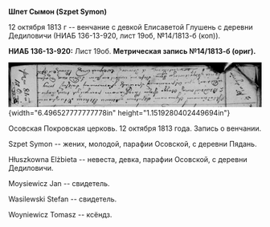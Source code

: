 **Шпет Сымон (Szpet Symon)**

12 октября 1813 г -- венчание с девкой Елисаветой Глушень с деревни
Дедиловичи (НИАБ 136-13-920, лист 19об, №14/1813-б (коп)).

**НИАБ 136-13-920:** Лист 19об. **Метрическая запись №14/1813-б
(ориг).**

![](./media/7ebe042684eedc95b13c64fba2a09c3a400503af.png){width="6.496527777777778in"
height="1.1519280402449694in"}

Осовская Покровская церковь. 12 октября 1813 года. Запись о венчании.

Szpet Symon -- жених, молодой, парафии Осовской, с деревни Пядань.

Hłuszkowna Elżbieta -- невеста, девка, парафии Осовской, с деревни
Дедиловичи.

Moysiewicz Jan -- свидетель.

Wasilewski Stefan -- свидетель.

Woyniewicz Tomasz -- ксёндз.
